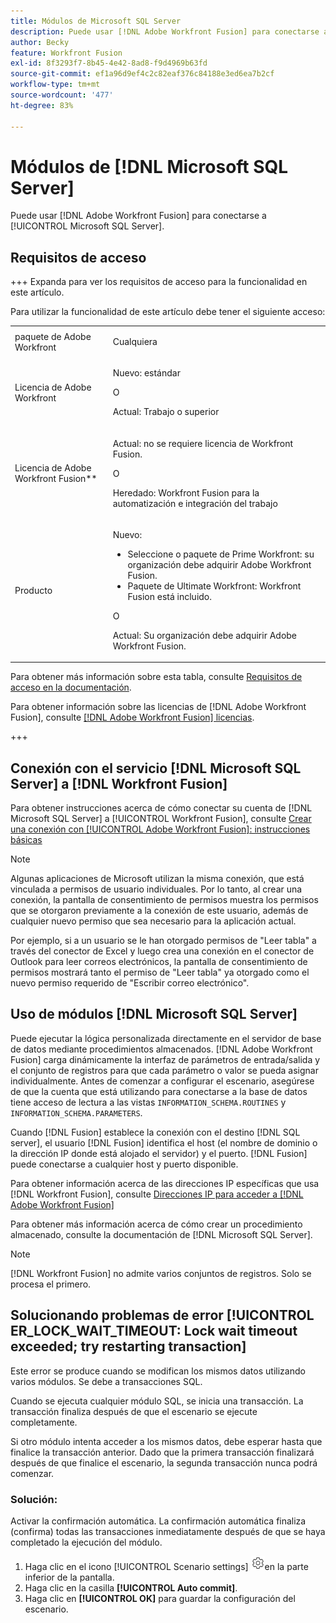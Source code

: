 ```yaml
---
title: Módulos de Microsoft SQL Server
description: Puede usar [!DNL Adobe Workfront Fusion] para conectarse a Microsoft SQL Server.
author: Becky
feature: Workfront Fusion
exl-id: 8f3293f7-8b45-4e42-8ad8-f9d4969b63fd
source-git-commit: ef1a96d9ef4c2c82eaf376c84188e3ed6ea7b2cf
workflow-type: tm+mt
source-wordcount: '477'
ht-degree: 83%

---
```


# Módulos de [!DNL Microsoft SQL Server]

Puede usar [!DNL Adobe Workfront Fusion] para conectarse a [!UICONTROL Microsoft SQL Server].

## Requisitos de acceso

+++ Expanda para ver los requisitos de acceso para la funcionalidad en este artículo.

Para utilizar la funcionalidad de este artículo debe tener el siguiente acceso:

<table style="table-layout:auto">
 <col> 
 <col> 
 <tbody> 
  <tr> 
   <td role="rowheader">paquete de Adobe Workfront</td> 
   <td> <p>Cualquiera</p> </td> 
  </tr> 
  <tr data-mc-conditions=""> 
   <td role="rowheader">Licencia de Adobe Workfront</td> 
   <td> <p>Nuevo: estándar</p><p>O</p><p>Actual: Trabajo o superior</p> </td> 
  </tr> 
  <tr> 
   <td role="rowheader">Licencia de Adobe Workfront Fusion**</td> 
   <td>
   <p>Actual: no se requiere licencia de Workfront Fusion.</p>
   <p>O</p>
   <p>Heredado: Workfront Fusion para la automatización e integración del trabajo </p>
   </td> 
  </tr> 
  <tr> 
   <td role="rowheader">Producto</td> 
   <td>
   <p>Nuevo:</p> <ul><li>Seleccione o paquete de Prime Workfront: su organización debe adquirir Adobe Workfront Fusion.</li><li>Paquete de Ultimate Workfront: Workfront Fusion está incluido.</li></ul>
   <p>O</p>
   <p>Actual: Su organización debe adquirir Adobe Workfront Fusion.</p>
   </td> 
  </tr>
 </tbody> 
</table>

Para obtener más información sobre esta tabla, consulte [Requisitos de acceso en la documentación](/help/workfront-fusion/references/licenses-and-roles/access-level-requirements-in-documentation.md).

Para obtener información sobre las licencias de [!DNL Adobe Workfront Fusion], consulte [[!DNL Adobe Workfront Fusion] licencias](/help/workfront-fusion/set-up-and-manage-workfront-fusion/licensing-operations-overview/license-automation-vs-integration.md).

+++

## Conexión con el servicio [!DNL Microsoft SQL Server] a [!DNL Workfront Fusion]

Para obtener instrucciones acerca de cómo conectar su cuenta de [!DNL Microsoft SQL Server] a [!UICONTROL Workfront Fusion], consulte [Crear una conexión con [!UICONTROL Adobe Workfront Fusion]: instrucciones básicas](/help/workfront-fusion/create-scenarios/connect-to-apps/connect-to-fusion-general.md)

>[!NOTE]
>
>Algunas aplicaciones de Microsoft utilizan la misma conexión, que está vinculada a permisos de usuario individuales. Por lo tanto, al crear una conexión, la pantalla de consentimiento de permisos muestra los permisos que se otorgaron previamente a la conexión de este usuario, además de cualquier nuevo permiso que sea necesario para la aplicación actual.
>
>Por ejemplo, si a un usuario se le han otorgado permisos de &quot;Leer tabla&quot; a través del conector de Excel y luego crea una conexión en el conector de Outlook para leer correos electrónicos, la pantalla de consentimiento de permisos mostrará tanto el permiso de &quot;Leer tabla&quot; ya otorgado como el nuevo permiso requerido de &quot;Escribir correo electrónico&quot;.

## Uso de módulos [!DNL Microsoft SQL Server]

Puede ejecutar la lógica personalizada directamente en el servidor de base de datos mediante procedimientos almacenados. [!DNL Adobe Workfront Fusion] carga dinámicamente la interfaz de parámetros de entrada/salida y el conjunto de registros para que cada parámetro o valor se pueda asignar individualmente. Antes de comenzar a configurar el escenario, asegúrese de que la cuenta que está utilizando para conectarse a la base de datos tiene acceso de lectura a las vistas `INFORMATION_SCHEMA.ROUTINES` y `INFORMATION_SCHEMA.PARAMETERS`.

Cuando [!DNL Fusion] establece la conexión con el destino [!DNL SQL server], el usuario [!DNL Fusion] identifica el host (el nombre de dominio o la dirección IP donde está alojado el servidor) y el puerto. [!DNL Fusion] puede conectarse a cualquier host y puerto disponible.

Para obtener información acerca de las direcciones IP específicas que usa [!DNL Workfront Fusion], consulte [Direcciones IP para acceder a [!DNL Adobe Workfront Fusion]](/help/workfront-fusion/set-up-and-manage-workfront-fusion/set-up-and-manage-orgs-and-teams/set-up-orgs-teams-and-users/set-up-ip-addresses-for-fusion.md)

Para obtener más información acerca de cómo crear un procedimiento almacenado, consulte la documentación de [!DNL Microsoft SQL Server].

>[!NOTE]
>
>[!DNL Workfront Fusion] no admite varios conjuntos de registros. Solo se procesa el primero.

## Solucionando problemas de error [!UICONTROL ER_LOCK_WAIT_TIMEOUT: Lock wait timeout exceeded; try restarting transaction]

Este error se produce cuando se modifican los mismos datos utilizando varios módulos. Se debe a transacciones SQL.

Cuando se ejecuta cualquier módulo SQL, se inicia una transacción. La transacción finaliza después de que el escenario se ejecute completamente.

Si otro módulo intenta acceder a los mismos datos, debe esperar hasta que finalice la transacción anterior. Dado que la primera transacción finalizará después de que finalice el escenario, la segunda transacción nunca podrá comenzar.

### Solución:

Activar la confirmación automática. La confirmación automática finaliza (confirma) todas las transacciones inmediatamente después de que se haya completado la ejecución del módulo.

1. Haga clic en el icono [!UICONTROL Scenario settings] ![icono de configuración de escenario](/help/workfront-fusion/references/apps-and-modules/assets/scenario-settings-icon.png)en la parte inferior de la pantalla.
1. Haga clic en la casilla **[!UICONTROL Auto commit]**.
1. Haga clic en **[!UICONTROL OK]** para guardar la configuración del escenario.
